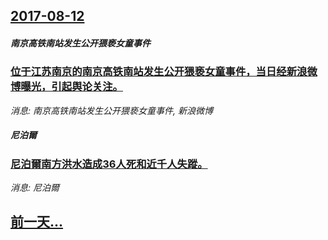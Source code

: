 ## [2017-08-12](/news/2017/08/12/index.md)

##### 南京高铁南站发生公开猥亵女童事件
### [位于江苏南京的南京高铁南站发生公开猥亵女童事件，当日经新浪微博曝光，引起舆论关注。](/news/2017/08/12/位于江苏南京的南京高铁南站发生公开猥亵女童事件-当日经新浪微博曝光-引起舆论关注.md)
_消息: 南京高铁南站发生公开猥亵女童事件, 新浪微博_

##### 尼泊爾
### [尼泊爾南方洪水造成36人死和近千人失蹤。 ](/news/2017/08/12/尼泊爾南方洪水造成36人死和近千人失蹤.md)
_消息: 尼泊爾_

## [前一天...](/news/2017/08/11/index.md)

